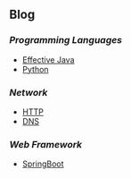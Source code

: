 
## Blog

### *Programming Languages* 

 - [Effective Java][1]
 - [Python][4]
 
 ### *Network*
 - [HTTP][3]
 - [DNS][5]

### *Web Framework*
 - [SpringBoot][2]



 [1]: https://github.com/eziceice/blog/issues/2
 [2]: https://github.com/eziceice/blog/issues/3
 [3]: https://github.com/eziceice/blog/issues/1
 [4]: https://github.com/eziceice/blog/issues/4
 [5]: https://github.com/eziceice/blog/issues/5
 

